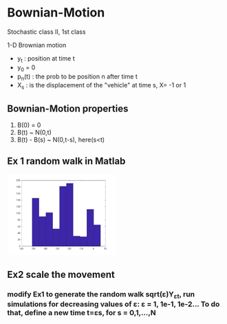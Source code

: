 # Bownian-Motion
Stochastic class II, 1st class 

1-D Brownian motion
- y<sub>t</sub> : position at time t
- y<sub>0</sub> = 0
- p<sub>n</sub>(t) : the prob to be position n after time t 
- X<sub>s</sub> : is the displacement of the "vehicle" at time s, X= -1 or 1

## Bownian-Motion properties
1. B(0) = 0
1. B(t) ~ N(0,t)
1. B(t) - B(s) ~ N(0,t-s), here(s<t)

## Ex 1 random walk in Matlab
<img src="https://github.com/YueyuxiaoYang/Bownian-Motion/blob/master/img/hist_ex1.png" alt="alt text" width="50%" height="50%">

## Ex2 scale the movement
### modify Ex1 to generate the random walk sqrt(&epsilon;)Y<sub>&epsilon;t</sub>, run simulations for decreasing values of &epsilon;: &epsilon; = 1, 1e-1, 1e-2... To do that, define a new time t=&epsilon;s, for s = 0,1,...,N
